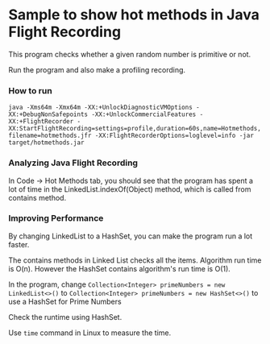 Sample to show hot methods in Java Flight Recording
===================================================

This program checks whether a given random number is primitive or not.

Run the program and also make a profiling recording.

### How to run
`java -Xms64m -Xmx64m -XX:+UnlockDiagnosticVMOptions -XX:+DebugNonSafepoints -XX:+UnlockCommercialFeatures -XX:+FlightRecorder -XX:StartFlightRecording=settings=profile,duration=60s,name=Hotmethods,filename=hotmethods.jfr -XX:FlightRecorderOptions=loglevel=info -jar target/hotmethods.jar`

### Analyzing Java Flight Recording

In Code -> Hot Methods tab, you should see that the program has spent a lot of time in the LinkedList.indexOf(Object) method, which is called from contains method.

### Improving Performance

By changing LinkedList to a HashSet, you can make the program run a lot faster.

The contains methods in Linked List checks all the items. Algorithm run time is O(n). However the HashSet contains algorithm's run time is O(1).

In the program, change `Collection<Integer> primeNumbers = new LinkedList<>()` to `Collection<Integer> primeNumbers = new HashSet<>()` to use a HashSet for Prime Numbers

Check the runtime using HashSet.

Use `time` command in Linux to measure the time.
